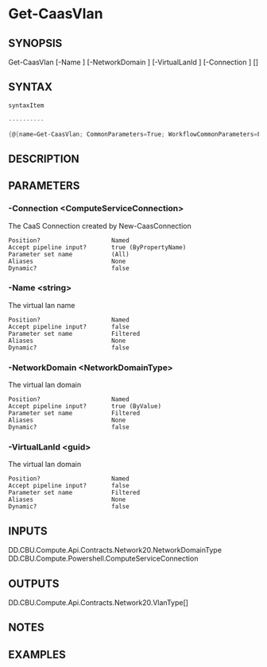 ﻿Get-CaasVlan
===================

## SYNOPSIS

Get-CaasVlan [-Name <string>] [-NetworkDomain <NetworkDomainType>] [-VirtualLanId <guid>] [-Connection <ComputeServiceConnection>] [<CommonParameters>]


## SYNTAX
```powershell
syntaxItem                                                                                              

----------                                                                                              

{@{name=Get-CaasVlan; CommonParameters=True; WorkflowCommonParameters=False; parameter=System.Object[]}}
```

## DESCRIPTION


## PARAMETERS
### -Connection &lt;ComputeServiceConnection&gt;
The CaaS Connection created by New-CaasConnection
```
Position?                    Named
Accept pipeline input?       true (ByPropertyName)
Parameter set name           (All)
Aliases                      None
Dynamic?                     false
```
 
### -Name &lt;string&gt;
The virtual lan name
```
Position?                    Named
Accept pipeline input?       false
Parameter set name           Filtered
Aliases                      None
Dynamic?                     false
```
 
### -NetworkDomain &lt;NetworkDomainType&gt;
The virtual lan domain
```
Position?                    Named
Accept pipeline input?       true (ByValue)
Parameter set name           Filtered
Aliases                      None
Dynamic?                     false
```
 
### -VirtualLanId &lt;guid&gt;
The virtual lan domain
```
Position?                    Named
Accept pipeline input?       false
Parameter set name           Filtered
Aliases                      None
Dynamic?                     false
```

## INPUTS
DD.CBU.Compute.Api.Contracts.Network20.NetworkDomainType
DD.CBU.Compute.Powershell.ComputeServiceConnection


## OUTPUTS
DD.CBU.Compute.Api.Contracts.Network20.VlanType[]


## NOTES


## EXAMPLES
